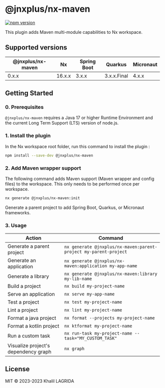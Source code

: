 # @jnxplus/nx-maven

[![npm version](https://badge.fury.io/js/@jnxplus%2Fnx-maven.svg)](https://badge.fury.io/js/@jnxplus%2Fnx-maven)

This plugin adds Maven multi-module capabilities to Nx workspace.

## Supported versions

| @jnxplus/nx-maven | Nx     | Spring Boot | Quarkus     | Micronaut |
| ----------------- | ------ | ----------- | ----------- | --------- |
| 0.x.x             | 16.x.x | 3.x.x       | 3.x.x.Final | 4.x.x     |

## Getting Started

### 0. Prerequisites

`@jnxplus/nx-maven` requires a Java 17 or higher Runtime Environment and the current Long Term Support (LTS) version of node.js.

### 1. Install the plugin

In the Nx workspace root folder, run this command to install the plugin :

```bash
npm install --save-dev @jnxplus/nx-maven
```

### 2. Add Maven wrapper support

The following command adds Maven support (Maven wrapper and config files) to the workspace. This only needs to be performed once per workspace.

```bash
nx generate @jnxplus/nx-maven:init
```

Generate a parent project to add Spring Boot, Quarkus, or Micronaut frameworks.

### 3. Usage

| Action                               | Command                                                          |
| ------------------------------------ | ---------------------------------------------------------------- |
| Generate a parent project            | `nx generate @jnxplus/nx-maven:parent-project my-parent-project` |
| Generate an application              | `nx generate @jnxplus/nx-maven:application my-app-name`          |
| Generate a library                   | `nx generate @jnxplus/nx-maven:library my-lib-name`              |
| Build a project                      | `nx build my-project-name`                                       |
| Serve an application                 | `nx serve my-app-name`                                           |
| Test a project                       | `nx test my-project-name`                                        |
| Lint a project                       | `nx lint my-project-name`                                        |
| Format a java project                | `nx format --projects my-project-name`                           |
| Format a kotlin project              | `nx ktformat my-project-name`                                    |
| Run a custom task                    | `nx run-task my-project-name --task="MY_CUSTOM_TASK"`            |
| Visualize project's dependency graph | `nx graph`                                                       |

## License

MIT © 2023-2023 Khalil LAGRIDA
